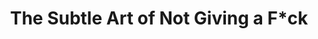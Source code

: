 ---
identify: $00001
title: The Subtle Art of Not Giving a F*ck
actual-price: 499
price: 299
image: /assets/uploads/71t4GuxLCuL.jpg
link: https://amzn.to/3kklLrK
---